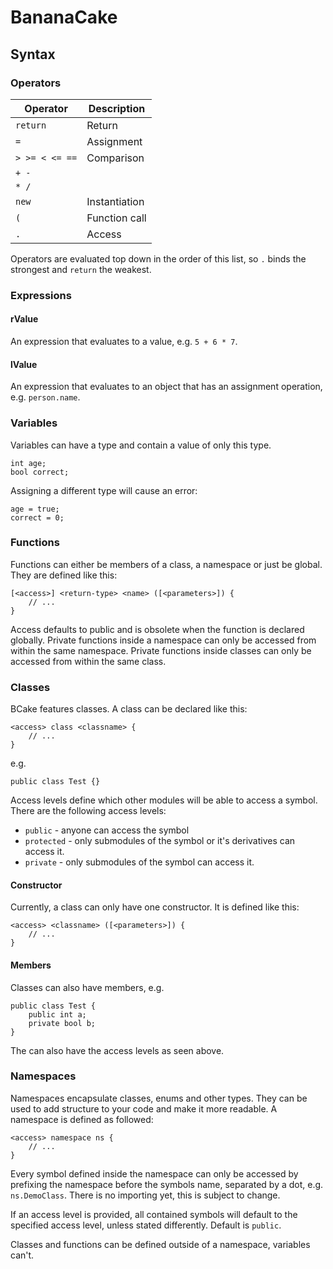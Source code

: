 # BananaCake

## Syntax

### Operators

| Operator       | Description   |
|----------------|---------------|
| `return`       | Return        |
| `=`            | Assignment    |
| `> >= < <= ==` | Comparison    |
| `+ -`          |               |
| `* /`          |               |
| `new`          | Instantiation |
| `(`            | Function call |
| `.`            | Access        |

Operators are evaluated top down in the order of this list, so `.` binds the strongest and `return` the weakest.

### Expressions

#### rValue

An expression that evaluates to a value, e.g. `5 + 6 * 7`.

#### lValue

An expression that evaluates to an object that has an assignment operation, e.g. `person.name`.

### Variables

Variables can have a type and contain a value of only this type.
```
int age;
bool correct;
```

Assigning a different type will cause an error:
```
age = true;
correct = 0;
```

### Functions

Functions can either be members of a class, a namespace or just be global. They are defined like this:
```
[<access>] <return-type> <name> ([<parameters>]) {
    // ...
}
```

Access defaults to public and is obsolete when the function is declared globally.
Private functions inside a namespace can only be accessed from within the same namespace.
Private functions inside classes can only be accessed from within the same class.

### Classes

BCake features classes. A class can be declared like this:
```
<access> class <classname> {
    // ...
}
```
e.g.
```
public class Test {}
```

Access levels define which other modules will be able to access a symbol. There are the following access levels:
- `public` - anyone can access the symbol
- `protected` - only submodules of the symbol or it's derivatives can access it.
- `private` - only submodules of the symbol can access it.

#### Constructor

Currently, a class can only have one constructor. It is defined like this:
```
<access> <classname> ([<parameters>]) {
    // ...
}
```

#### Members

Classes can also have members, e.g.
```
public class Test {
    public int a;
    private bool b;
}
```

The can also have the access levels as seen above.

### Namespaces

Namespaces encapsulate classes, enums and other types. They can be used to add structure to your code and make it more readable. A namespace is defined as followed:

```
<access> namespace ns {
    // ...
}
```

Every symbol defined inside the namespace can only be accessed by prefixing the namespace before the symbols name, separated by a dot, e.g. `ns.DemoClass`. There is no importing yet, this is subject to change.

If an access level is provided, all contained symbols will default to the specified access level, unless stated differently. Default is `public`.

Classes and functions can be defined outside of a namespace, variables can't.